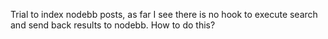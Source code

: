 Trial to index nodebb posts, as far I see there is no hook to execute search and send back results to nodebb. How to do this?
